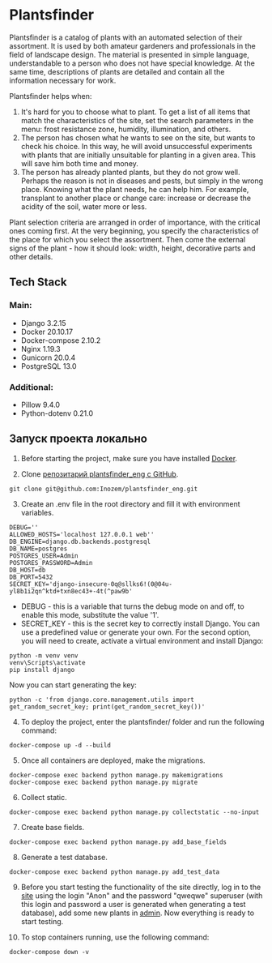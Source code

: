 # Plantsfinder
Plantsfinder is a catalog of plants with an automated selection of their assortment. It is used by both amateur gardeners and professionals in the field of landscape design. The material is presented in simple language, understandable to a person who does not have special knowledge. At the same time, descriptions of plants are detailed and contain all the information necessary for work.

Plantsfinder helps when:
1. It's hard for you to choose what to plant. To get a list of all items that match the characteristics of the site, set the search parameters in the menu: frost resistance zone, humidity, illumination, and others.
2. The person has chosen what he wants to see on the site, but wants to check his choice. In this way, he will avoid unsuccessful experiments with plants that are initially unsuitable for planting in a given area. This will save him both time and money.
3. The person has already planted plants, but they do not grow well. Perhaps the reason is not in diseases and pests, but simply in the wrong place. Knowing what the plant needs, he can help him. For example, transplant to another place or change care: increase or decrease the acidity of the soil, water more or less.

Plant selection criteria are arranged in order of importance, with the critical ones coming first. At the very beginning, you specify the characteristics of the place for which you select the assortment. Then come the external signs of the plant - how it should look: width, height, decorative parts and other details.

## Tech Stack
### Main:
- Django 3.2.15
- Docker 20.10.17
- Docker-compose 2.10.2
- Nginx 1.19.3
- Gunicorn 20.0.4
- PostgreSQL 13.0

### Additional:
- Pillow 9.4.0
- Python-dotenv 0.21.0

## Запуск проекта локально
1. Before starting the project, make sure you have installed [Docker](https://docs.docker.com/engine/install/).

2. Clone [репозитарий plantsfinder_eng с GitHub](https://hub.docker.com/).
```
git clone git@github.com:Inozem/plantsfinder_eng.git
```
3. Create an .env file in the root directory and fill it with environment variables.
```
DEBUG=''
ALLOWED_HOSTS='localhost 127.0.0.1 web''
DB_ENGINE=django.db.backends.postgresql
DB_NAME=postgres
POSTGRES_USER=Admin
POSTGRES_PASSWORD=Admin
DB_HOST=db
DB_PORT=5432
SECRET_KEY='django-insecure-0q@sllks6!(0@04u-yl8b1i2qn^ktd+txn8ec43+-4t(^paw9b'
```

* DEBUG - this is a variable that turns the debug mode on and off, to enable this mode, substitute the value '1'.
* SECRET_KEY - this is the secret key to correctly install Django. You can use a predefined value or generate your own.
For the second option, you will need to create, activate a virtual environment and install Django:
```
python -m venv venv
venv\Scripts\activate
pip install django
```

Now you can start generating the key:
```
python -c 'from django.core.management.utils import get_random_secret_key; print(get_random_secret_key())'
```

4. To deploy the project, enter the plantsfinder/ folder and run the following command:
```
docker-compose up -d --build
```

5. Once all containers are deployed, make the migrations.
```
docker-compose exec backend python manage.py makemigrations
docker-compose exec backend python manage.py migrate
```

6. Collect static.
```
docker-compose exec backend python manage.py collectstatic --no-input
```

7. Create base fields.
```
docker-compose exec backend python manage.py add_base_fields
```

8. Generate a test database.
```
docker-compose exec backend python manage.py add_test_data
```

9. Before you start testing the functionality of the site directly, log in to the [site](http://localhost/plants/deciduous/) using the login "Anon" and the password "qweqwe" superuser (with this login and password a user is generated when generating a test database), add some new plants in [admin](http://localhost/admin/). Now everything is ready to start testing.

10. To stop containers running, use the following command:
```
docker-compose down -v 
```
